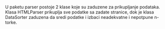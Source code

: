 U paketu parser postoje 2 klase koje su zaduzene za prikupljanje podataka.
Klasa HTMLParser prikuplja sve podatke sa zadate stranice, dok je klasa DataSorter zaduzena da sredi podatke
i izbaci neadekvatne i nepotpune n-torke.
